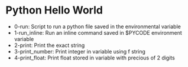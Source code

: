 # Python Hello World

- 0-run: Script to run a python file saved in the environmental variable
- 1-run_inline: Run an inline command saved in $PYCODE environment variable
- 2-print: Print the exact string
- 3-print_number: Print integer in variable using f string
- 4-print_float: Print float stored in variable with precious of 2 digits
